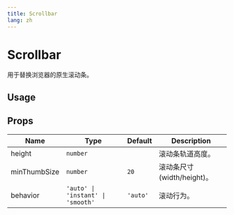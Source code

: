 ```yaml
---
title: Scrollbar
lang: zh
---
```


# Scrollbar <sup><PlBadge value="New" /></sup>

用于替换浏览器的原生滚动条。

## Usage

<demo src="../../../example/scrollbar/usage.vue"></demo>

## Props

| Name         | Type     | Default | Description               |
| ----------   | -------- | ------- | ------------------------- |
| height       | `number` |         | 滚动条轨道高度。         |
| minThumbSize | `number` | `20`    | 滚动条尺寸(width/height)。 |
| behavior     | `'auto' \| 'instant' \| 'smooth'` | `'auto'` | 滚动行为。|
